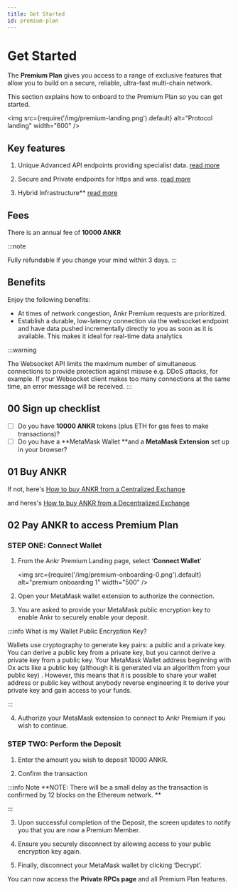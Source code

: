 ```yaml
---
title: Get Started
id: premium-plan
---
```


# Get Started

The **Premium Plan** gives you access to a range of exclusive features that allow you to build on a secure, reliable, ultra-fast multi-chain network. 

This section explains how to onboard to the Premium Plan so you can get started. 

<img src={require('/img/premium-landing.png').default} alt="Protocol landing" width="600" />

## Key features

1. Unique Advanced API endpoints providing specialist data. [read more](../v2/premium-security)  

2. Secure and Private endpoints for https and wss. [read more](../v2/premium-endpoints)

3. Hybrid Infrastructure** [read more](../v2/hybrid-infra)




## Fees

There is an annual fee of **10000 ANKR**

:::note

Fully refundable if you change your mind within 3 days.
:::


## Benefits

Enjoy the following benefits:

* At times of network congestion, Ankr Premium requests are prioritized.
* Establish a durable, low-latency connection via the websocket endpoint and have data pushed incrementally directly to you as soon as it is available. This makes it ideal for real-time data analytics

:::warning

The Websocket API limits the maximum number of simultaneous connections to provide protection against misuse e.g. DDoS attacks, for example. If your Websocket client makes too many connections at the same time, an error message will be received.
:::


## 00 Sign up checklist


* [ ] Do you have **10000 ANKR** tokens (plus ETH for gas fees to make transactions)?
* [ ] Do you have a **MetaMask Wallet **and a **MetaMask Extension** set up in your browser?

## 01 Buy ANKR

If not, here's [How to buy ANKR from a Centralized Exchange](../../Tokens&Governance/buy-ankr-cex) 

and heres's [How to buy ANKR from a Decentralized Exchange](../../Tokens&Governance/buy-ankr-dex) 


## 02 Pay ANKR to access Premium Plan


### STEP ONE: Connect Wallet

1. From the Ankr Premium Landing page, select ‘**Connect Wallet**’

    <img src={require('/img/premium-onboarding-0.png').default} alt="premium onboarding 1" width="500" />

2.  Open your MetaMask wallet extension to authorize the connection.

3.  You are asked to provide your MetaMask public encryption key to enable Ankr to securely enable your deposit.

  :::info What is my Wallet Public Encryption Key?
  
  Wallets use cryptography to generate key pairs: a public and a private key. You can derive a public key   from a private key, but you cannot derive a private key from a public key. Your MetaMask Wallet address   beginning with Ox acts like a public key (although it is generated via an algorithm from your public key)  . However, this means that it is possible to share your wallet address or public key without anybody   reverse engineering it to derive your private key and gain access to your funds.

  :::

4.  Authorize your MetaMask extension to connect to Ankr Premium if you wish to continue.

### STEP TWO: Perform the Deposit

1. Enter the amount you wish to deposit 10000 ANKR.

2. Confirm the transaction

  :::info Note
  **NOTE: There will be a small delay as the transaction is confirmed by 12 blocks on the Ethereum network.  **
  
  :::

3. Upon successful completion of the Deposit, the screen updates to notify you that you are now a Premium Member.

4. Ensure you securely disconnect by allowing access to your public encryption key again.

5. Finally, disconnect your MetaMask wallet by clicking ‘Decrypt’.

You can now access the **Private RPCs page** and all Premium Plan features. 

